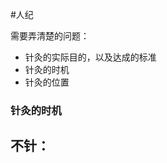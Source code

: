 #人纪 

需要弄清楚的问题：
- 针灸的实际目的，以及达成的标准
- 针灸的时机
- 针灸的位置




### 针灸的时机

不针：
- 




























